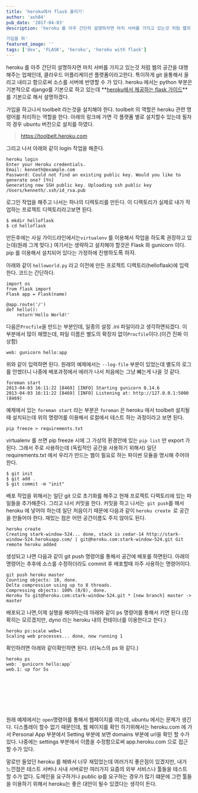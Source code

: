 ```yaml
---
title: 'heroku에서 flask 올리기'
author: 'ash84'
pub_date: '2017-04-03'
description: 'heroku 를 아주 간단히 설명하자면 마치 서버를 가지고 있는것 처럼 웹의 공간을 대행해주는 업체인데, 클라우드 어플리케이션 플랫폼이라고한다. 특이하게 git 을통해서 올리고 내리고 함으로써 소스를 서버에 반영할 수 가 있다. heroku 에서는 python 부분은 기본적으로 django를 기본으로 하고 있는데 **[heroku에서 제공하는 flask 가이드](https://devcenter.heroku.com/articles/getting-started-with-python-o)**를 기본으로 해서 설명하겠다.  

가입을 하'
featured_image: ''
tags: ['dev', 'FLASK', 'heroku', 'heroku with flask']
---
```



heroku 를 아주 간단히 설명하자면 마치 서버를 가지고 있는것 처럼 웹의 공간을 대행해주는 업체인데, 클라우드 어플리케이션 플랫폼이라고한다. 특이하게 git 을통해서 올리고 내리고 함으로써 소스를 서버에 반영할 수 가 있다. heroku 에서는 python 부분은 기본적으로 django를 기본으로 하고 있는데 **[heroku에서 제공하는 flask 가이드](https://devcenter.heroku.com/articles/getting-started-with-python-o)**를 기본으로 해서 설명하겠다.  

가입을 하고나서 toolbelt 라는것을 설치해야 한다. toolbelt 의 역할은 heroku 관련 명령어를 처리하는 역할을 한다. 아래의 링크에 가면 각 플랫폼 별로 설치할수 있는데 필자의 경우 ubuntu 버전으로 설치를 하였다.

> https://toolbelt.heroku.com

 
그리고 나서 아래와 같이 login 작업을 해준다. 


```
heroku login 
Enter your Heroku credentials. 
Email: kenneth@example.com 
Password: Could not find an existing public key. Would you like to generate one? [Yn] 
Generating new SSH public key. Uploading ssh public key /Users/kenneth/.ssh/id_rsa.pub
```
 

로그인 작업을 해주고 나서는 하나의 디렉토리를 만든다. 이 디렉토리가 실제로 내가 작업하는 프로젝트 디렉토리라고보면 된다. 

```
$ mkdir helloflask
$ cd helloflask
```

만든후에는 사실 가이드라인에서는`virtualenv` 를 이용해서 작업을 하도록 권장하고 있는데(원래 그게 맞다.) 여기서는 생략하고 설치해야 할것은 Flask 와 gunicorn 이다. pip 를 이용해서 설치되어 있다는 가정하에 진행</span><span style="font-size: 11pt;">하도록 하자. 

아래와 같이 `helloworld.py` 라고 이전에 만든 프로젝트 디렉토리(helloflask)에 입력한다. 코드는 간단하다.

```
import os
from flask import
Flask app = Flask(name) 

@app.route('/') 
def hello(): 
    return'Hello World!'
```
 
 다음은`Procfile`을 만드는 부분인데, 일종의 설정 .ini 파일이라고 생각하면되겠다. 이 부분에서 많이 헤맸는데, 파일 이름은 별도의 확장자 없이` Procfile `이다.(이건 진짜 이상함)  

```
web: gunicorn hello:app
```

위와 같이 입력하면 된다. 원래의 예제에서는 `--log-file` 부분이 있었는데 별도의 로그를 안썼더니 나중에 배포과정에서 에러가 나서 처음에는 그냥 뺴는게 나을 것 같다.

```
foreman start 
2013-04-03 16:11:22 [8469] [INFO] Starting gunicorn 0.14.6 
2013-04-03 16:11:22 [8469] [INFO] Listening at: http://127.0.0.1:5000 (8469)
```

예제에서 있는 `foreman start` 라는 부분은 `foreman` 은 heroku 에서 toolbelt 설치될때 설치되는데 위의 명령어를 이용해서 로컬에서 테스트 하는 과정이라고 보면 된다.

```shell
pip freeze > requirements.txt
```

virtualenv 를 쓰면 pip freeze 시에 그 가상의 환경안에 있는 `pip list` 만 export 가 된다. 그래서 주로 사용하는데 (독립적인 공간을 사용하기 위해서) 일단 requirements.txt 에서 우리가 만드는 웹이 필요로 하는 파이썬 모듈을 명시해 주어야 한다. 

```
$ git init 
$ git add . 
$ git commit -m "init"
```
 
 배포 작업을 위해서는 일단 git 으로 초기화를 해주고 현재 프로젝트 디렉토리에 있는 파일들을 추가해준다. 그리고 나서 커밋을 한다. 커밋을 하고 나서는` git push`를 해서 heroku 에 넣어야 하는데 일단 처음이기 때문에 다음과 같이 `heroku create `로 공간을 만들어야 한다. 재밌는 점은 어떤 공간이름도 주지 않아도 된다.  


```
heroku create
Creating stark-window-524... done, stack is cedar-14 http://stark-window-524.herokuapp.com/ | git@heroku.com:stark-window-524.git Git remote heroku added
```


생성되고 나면 다음과 같이 git push 명령어를 통해서 공간에 배포를 하면된다. 아래의 명령어는 추후에 소스를 수정하더라도 commit 후 배포할때 자주 사용하는 명령어이다. 


```
git push heroku master 
Counting objects: 10, done. 
Delta compression using up to 8 threads. 
Compressing objects: 100% (8/8), done. 
Heroku To git@heroku.com:stark-window-524.git * [new branch] master -> master
```

 

배포되고 나면,이제 실행을 해야하는데 아래와 같이 ps 명령어를 통해서 키면 된다.(정확히는 모르겠지만, dyno 라는 heroku 내의 컨테이너를 이용한다고 한다.)

```
heroku ps:scale web=1 
Scaling web processes... done, now running 1
```


확인하려면 아래와 같이확인하면 된다. (리눅스의 ps 와 같다.)

```
heroku ps 
web: `gunicorn hello:app`
web.1: up for 5s
```
 
<script async src="//pagead2.googlesyndication.com/pagead/js/adsbygoogle.js"></script>
<!-- 페이지내_긴_배너 -->
<ins class="adsbygoogle"
     style="display:inline-block;width:728px;height:90px"
     data-ad-client="ca-pub-8699046198561974"
     data-ad-slot="5480877276"></ins>
<script>
(adsbygoogle = window.adsbygoogle || []).push({});
</script>


원래 예제에서는 `open`명령어를 통해서 웹페이지를 여는데, ubuntu 에서는 문제가 생긴다. 디스플레이 할수 없기 때문인데, 웹 페이지를 확인 하기위해서는 heroku.com 에 가서 Personal App 부분에서 Setting 부분에 보면 domains 부분에 url을 확인 할 수가 있다. 나중에는 settings 부분에서 이름을 수정함으로써 app.heroku.com 으로 접근할 수가 있다.

말로만 들었던 heroku 를 해봐서 너무 재밌었는데 여러가지 좋은점이 있겠지만, 내가 느낀점은 테스트 서버나 사내 서버로만 여러가지 요즘의 외부 서비스나 툴들을 테스트 할 수가 없다. 도메인을 요구하거나 public ip를 요구하는 경우가 많기 떄문에 그런 툴들을 이용하기 위해서 heroku는 좋은 대안이 될수 있겠다는 생각이 든다. 


